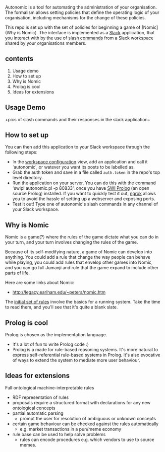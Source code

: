 Autonomic is a tool for automating the administration of your organisation. The formalism allows setting policies that define the operating logic of your organisation, including mechanisms for the change of these policies.

This repo is set up with the set of policies for beginning a game of [Nomic](Why is Nomic). The interface is implemented as a [Slack](www.slack.com) application, that you interact with by the use of [slash commands](www.slack.com/api/slach_commands) from a Slack workspace shared by your organisations members.

contents
-

1. Usage demo
2. How to set up
3. Why is Nomic
4. Prolog is cool
5. Ideas for extensions


Usage Demo
--

+pics of slash commands and their responses in the slack application+



How to set up
-

You can then add this application to your Slack workspace through the following steps:

- In the [workspace configuration](asdf) view, add an application and call it 'autonomic', or watever you want its posts to be labelled as.
- Grab the auth token and save in a file called `auth.token` in the repo's top level directory.
- Run the application on your server. You can do this with the command 'swipl autonomic.pl -p 80833', once you have [SWI Prolog](www.swiprolog.com) (an open source Prolog) installed. If you want to quickly test it out, [ngrok](www.ngrok.com) allows you to avoid the hassle of setting up a webserver and exposing ports.
- Test it out! Type one of autonomic's slash commands in any channel of your Slack workspace.


Why is Nomic
-

Nomic is a game(?) where the rules of the game dictate what you can do in your turn, and your turn involves changing the rules of the game.

Because of its self-modifying nature, a game of Nomic can develop into anything. You could add a rule that change the way people can behave while playing, you could add rules that envelop other games into Nomic, and you can go full Jumanji and rule that the game expand to include other parts of life.

Here are some links about Nomic:
- http://legacy.earlham.edu/~peters/nomic.htm

The [initial set of rules](www.github.com/rskew/autonomic/rules/initial_rules.pl) involve the basics for a running system. Take the time to read them, and you'll see that it's quite a blank slate.



Prolog is cool
-

Prolog is chosen as the implementation language.

- It's a lot of fun to write Prolog code :)
- Prolog is a made for rule-based reasoning systems. It's more natural to express self-referential rule-based systems in Prolog. It's also evocative of ways to extend the system to mediate more user behaviour.



Ideas for extensions
-

Full ontological machine-interpretable rules
  - RDF representation of rules
  - proposals require a structured format with declarations for any new ontological concepts
  - partial automatic parsing
    - prompt the user for resolution of ambiguous or unknown concepts
  - certain game behaviour can be checked against the rules automatically
    - e.g. market transactions in a pun/meme economy
  - rule base can be used to help solve problems
    - rules can encode procedures e.g. which vendors to use to source memes.
